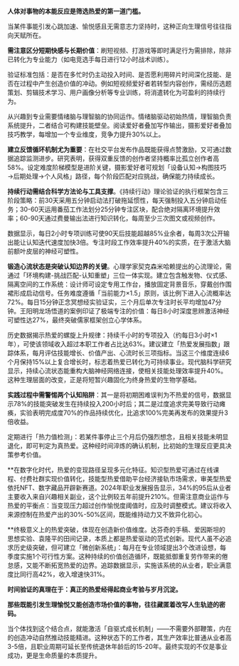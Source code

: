 **人体对事物的本能反应是筛选热爱的第一道门槛。**

当某件事能引发心跳加速、愉悦感且无需意志力坚持时，这种正向生理信号往往指向天赋所在。

**需注意区分短期快感与长期价值**：刷短视频、打游戏等即时满足行为需排除，除非已转化为专业能力（如电竞选手每日进行12小时战术训练）。

验证标准包括：是否在多忙时仍主动投入时间、是否愿利用碎片时间深化技能、是否在过程中产生创造价值的冲动。例如短视频爱好者若转型内容创作，需经历选题策划、剪辑技术学习、用户画像分析等专业训练，将消遣转化为可盈利的持续行为。

从兴趣到专业需要情绪脑与理智脑的协同运作。情绪脑驱动初始热情，理智脑负责系统提升，二者结合可构建技能壁垒。阅读爱好者叠加写作输出，摄影爱好者叠加技巧教学，每增加一个专业维度，竞争力提升30%以上。

**建立反馈循环机制尤为重要**：在社交平台发布作品既能获得点赞激励，又可通过数据追踪监测进步。研究表明，获得双重反馈的创作者坚持概率比孤立创作者高58%。设定难度阶梯模型是进阶关键，摄影爱好者可规划「设备认知→构图技巧→后期处理→个人风格」路径，每个阶段匹配对应挑战，确保能力持续成长。

**持续行动需结合科学方法论与工具支撑**。《持续行动》理论验证的执行框架包含三阶段策略：前30天采用五分钟启动法打破拖延惯性，每天强制投入五分钟启动任务；30-60天运用番茄工作法划分25分钟专注区块，配合绝对隔离环境提升效率；60-90天通过费曼输出法进行知识转化，每周至少三次图文或视频创作。

数据显示，每日2小时专项训练可使90天后技能超越85%业余者，每周3次公开输出能让认知迭代速度加快3倍。专注时段工作效率提升40%的实质，在于激活大脑前额叶皮层的神经可塑性。

  

**锻造心流状态是突破认知边界的关键**。心理学家契克森米哈赖提出的心流理论，需通过「环境构建-挑战匹配-认知重塑」三位一体实现。建立包含触发物、仪式感、隔离空间的工作系统：设计师可设定专用工作台，播放固定背景音乐，穿戴创作围裙形成启动信号。任务难度遵循「当前能力×1.5」原则，该比例下进入心流概率达72%。每日15分钟正念冥想经实验证实，三个月后单次专注时长平均增加47分钟。王阳明龙场悟道的案例印证了极端专注的价值：每日8小时深度思辨激活神经可塑性达27%，最终突破儒家框架创立心学体系。

历史数据揭示热爱的螺旋上升规律：持续千小时的专项投入（约每日3小时×1年），可使该领域收入超过本职工作者占比达63%。建议建立「热爱发展指数」跟踪体系，每月评估技能增长、价值产出、心流时长三项指标。当这三个维度连续6个月保持15%以上复合增长时，标志着热爱已转化为可持续事业。现代脑科学研究显示，持续心流状态能重构大脑神经网络连接，使相关技能处理效率提升40%。这种生理层面的改变，正是将短暂兴趣固化为终身热爱的生物学基础。

**实践过程中需警惕两个认知陷阱**：其一是将初期困难误判为不热爱的信号，数据显示78%的技能突破发生在持续投入200小时后；其二是过度追求完美导致行动瘫痪，实验表明完成度70%的作品持续优化，比追求100%完美再发布的效果提升3倍收益。

定期进行「热力值检测」：若某件事停止三个月后仍强烈想念，且相关技能未明显退化，即可判定为真热爱。这种经时间淬炼的确认机制，比初始的生理反应更具决策参考价值。


**在数字化时代，热爱的变现路径呈现多元化特征。知识型热爱可通过在线课程、付费社群实现价值转化，技能型热爱借助平台经济接轨市场需求，审美型热爱依托NFT、数字藏品开辟新赛道。2024年职业发展报告显示，34%的95后从业者主要收入来自兴趣相关副业，这个比例较五年前提升210%。但需注意商业运作与热爱的平衡点：当变现压力超过创作愉悦度阈值时，应及时调整模式。建议将收入来源控制在热爱产出的30%-50%区间，既能维持动力又不致异化初心。

**终极意义上的热爱突破，体现在创造新价值维度。达芬奇的手稿、爱因斯坦的思想实验、袁隆平的田间记录，本质上都是热爱驱动的范式创新。现代人虽不必追求历史级突破，但可建立「微创新系统」：每月在专业领域提出3个改进设想，每季度实施1个可行性方案。这种持续的价值创造循环，既能抵御重复劳作带来的倦怠感，又能不断拓宽热爱的边界。追踪数据显示，实施该系统的从业者，职业满意度比同行高42%，收入增速快31%。

**时间验证的真理在于：真正的热爱经得起商业考验与岁月沉淀。**

**那些既能引发生理愉悦又能创造市场价值的事物，往往藏匿着改写人生轨迹的密码。**

当个体找到这个结合点，就能激活「自驱式成长机制」——不需要外部鞭策，内在的创造冲动自然推动技能精进。这种状态下的工作者，其生产效率比普通从业者高3-5倍，且职业周期可延长至传统退休年龄后的15-20年。最终实现的不仅是事业成功，更是生命质量的本质提升。